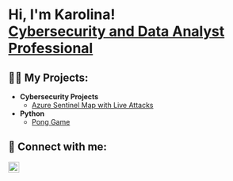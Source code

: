 <h1>Hi, I'm Karolina! <br/><a href="https://www.linkedin.com/in/karolína-kohlová-7504b7b3/">Cybersecurity and Data Analyst Professional</a></h1>

<h2>👨‍💻 My Projects:</h2>

- <b>Cybersecurity Projects</b>
  - [Azure Sentinel Map with Live Attacks](https://github.com/)
- <b>Python</b>
  - [Pong Game](https://github.com/)

<h2> 🤳 Connect with me:</h2>

[<img align="left" alt="JoshMadakor | LinkedIn" width="22px" src="https://cdn.jsdelivr.net/npm/simple-icons@v3/icons/linkedin.svg" />][linkedin]

[linkedin]: https://www.linkedin.com/in/karolína-kohlová-7504b7b3/
